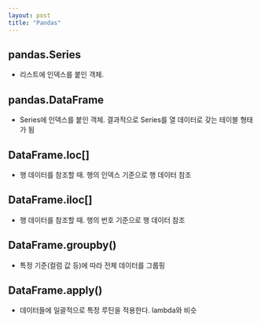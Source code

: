 ```yaml
---
layout: post
title: "Pandas"
---
```

## pandas.Series
- 리스트에 인덱스를 붙인 객체.

## pandas.DataFrame
- Series에 인덱스를 붙인 객체. 결과적으로 Series를 열 데이터로 갖는 테이블 형태가 됨

## DataFrame.loc[]
- 행 데이터를 참조할 때. 행의 인덱스 기준으로 행 데이터 참조

## DataFrame.iloc[]
- 행 데이터를 참조할 때. 행의 번호 기준으로 행 데이터 참조

## DataFrame.groupby()
- 특정 기준(컬럼 값 등)에 따라 전체 데이터를 그룹핑

## DataFrame.apply()
- 데이터들에 일괄적으로 특정 루틴을 적용한다. lambda와 비슷